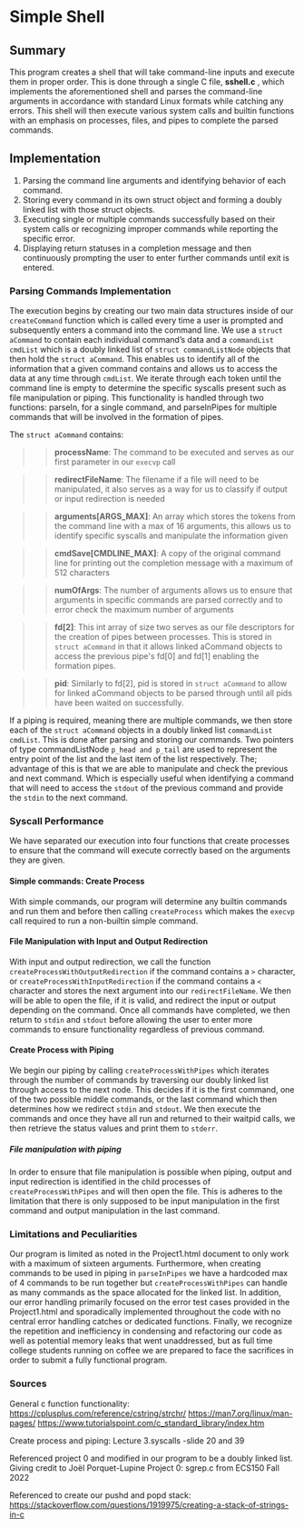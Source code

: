 # Simple Shell

## Summary

This program creates a shell that will take command-line inputs and execute
them in proper order. This is done through a single C file, **sshell.c** , 
which implements the aforementioned shell and parses the command-line arguments
in accordance with standard Linux formats while catching any errors. This shell will then execute various system calls and builtin functions with an 
emphasis on processes, files, and pipes to complete the parsed commands.

## Implementation

1. Parsing the command line arguments and identifying behavior of each command.
2. Storing every command in its own struct object and forming a doubly linked 
list with those struct objects. 
3. Executing single or multiple commands successfully based on their system 
calls or recognizing improper commands while reporting the specific error.
4. Displaying return statuses in a completion message and then continuously
prompting the user to enter further commands until exit is entered.

### Parsing Commands Implementation

The execution begins by creating our two main data structures inside of our 
`createCommand` function which is called every time a user is prompted and 
subsequently enters a command into the command line. We use a `struct aCommand` 
to contain each individual command’s data and a `commandList cmdList` which is 
a doubly linked list of `struct commandListNode` objects that then hold the 
`struct aCommand`. This enables us to identify all of the information that a 
given command contains and allows us to access the data at any time through 
`cmdList`. We iterate through each token until the command line is empty to 
determine the specific syscalls present such as file manipulation or piping.
This functionality is handled through two functions: parseIn, for a single 
command, and parseInPipes for multiple commands that will be involved in the
formation of pipes. 

The `struct aCommand` contains: <br> 
>>**processName**: The command
to be executed and serves as our first parameter in our `execvp` call <br>

>>**redirectFileName**: The filename if a file will need to be manipulated, it
also serves as a way for us to classify if output or input redirection is
needed <br>

>>**arguments[ARGS_MAX]**: An array which stores the tokens from the command
line with a max of 16 arguments, this allows us to identify specific
syscalls and manipulate the information given <br>  

>>**cmdSave[CMDLINE_MAX]**: A
copy of the original command line for printing out the completion message with a
maximum of 512 characters<br>

>>**numOfArgs**: The number of arguments allows us to
ensure that arguments in specific commands are parsed correctly and to error
check the maximum number of arguments <br>

>>**fd[2]**: This int array of size two serves as our file descriptors for the
creation of pipes between processes. This is stored in `struct aCommand` in
that it allows linked aCommand objects to access the previous pipe's fd[0]
and fd[1] enabling the formation pipes. <br>

>>**pid**: Similarly to fd[2], pid is stored in `struct aCommand` to allow for
linked aCommand objects to be parsed through until all pids have been waited on
successfully. <br>

If a piping is required, meaning there are multiple commands, we then store
each of the `struct aCommand` objects in a doubly linked list 
`commandList cmdList`. This is done after parsing and storing our commands. Two
pointers of type commandListNode `p_head and p_tail` are used to represent the
entry point of the list and the last item of the list respectively. The;
advantage of this is that we are able to manipulate and check the previous and
next command. Which is especially useful when identifying a command that will
need to access the `stdout` of the previous command and provide the `stdin` to
the next command.

### Syscall Performance

We have separated our execution into four functions that create processes to
ensure that the command will execute correctly based on the arguments they are
given.

#### Simple commands: Create Process

With simple commands, our program will determine any builtin commands and run
them and before then calling `createProcess` which makes the `execvp` call
required to run a non-builtin simple command.

#### File Manipulation with Input and Output Redirection

With input and output redirection, we call the function  
`createProcessWithOutputRedirection` if the command contains a `>` character,
or `createProcessWithInputRedirection` if the command contains a `<` character
and stores the next argument into our `redirectFileName`. We then will be able
to open the file, if it is valid, and redirect the input or output depending on
the command. Once all commands have completed, we then return to `stdin` and 
`stdout` before allowing the user to enter more commands to ensure
functionality regardless of previous command.

#### Create Process with Piping

We begin our piping by calling `createProcessWithPipes` which iterates through
the number of commands by traversing our doubly linked list through access to
the next node. This decides if it is the first command, one of the two possible
middle commands, or the last command which then determines how we redirect 
`stdin` and `stdout`. We then execute the commands and once they have all run
and returned to their waitpid calls, we then retrieve the status values and
print them to `stderr`.

##### File manipulation with piping

In order to ensure that file manipulation is possible when piping, output and
input redirection is identified in the child processes of 
`createProcessWithPipes` and will then open the file. This is adheres to the 
limitation that there is only supposed to be input manipulation in the first 
command and output manipulation in the last command.

### Limitations and Peculiarities

Our program is limited as noted in the Project1.html document to only work with
a maximum of sixteen arguments. Furthermore, when creating commands to be used
in piping in `parseInPipes` we have a hardcoded max of 4 commands to be run 
together but `createProcessWithPipes` can handle as many commands as the space
allocated for the linked list. In addition, our error handling primarily
focused on the error test cases provided in the Project1.html and sporadically
implemented throughout the code with no central error handling catches or
dedicated functions. Finally, we recognize the repetition and inefficiency in
condensing and refactoring our code as well as potential memory leaks that went
unaddressed, but as full time college students running on coffee we are 
prepared to face the sacrifices in order to submit a fully functional program. 

### Sources 
General c function functionality:
https://cplusplus.com/reference/cstring/strchr/
https://man7.org/linux/man-pages/
https://www.tutorialspoint.com/c_standard_library/index.htm

Create process and piping:
Lecture 3.syscalls -slide 20 and 39

Referenced project 0 and modified in our program to be a doubly linked list.
Giving credit to Joël Porquet-Lupine Project 0: sgrep.c from ECS150 Fall 2022 

Referenced to create our pushd and popd stack:
https://stackoverflow.com/questions/1919975/creating-a-stack-of-strings-in-c
